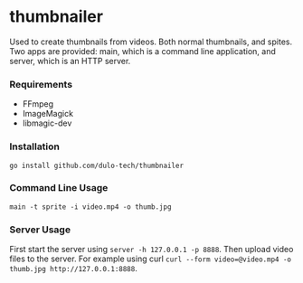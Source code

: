 thumbnailer
===========
Used to create thumbnails from videos. Both normal thumbnails, and spites. Two apps are provided: main, which is a command line application, and server, which is an HTTP server.


### Requirements
* FFmpeg
* ImageMagick
* libmagic-dev


### Installation
`go install github.com/dulo-tech/thumbnailer`


### Command Line Usage
`main -t sprite -i video.mp4 -o thumb.jpg`


### Server Usage
First start the server using `server -h 127.0.0.1 -p 8888`. Then upload video files to the server. For example using curl `curl --form video=@video.mp4 -o thumb.jpg http://127.0.0.1:8888`.
